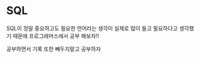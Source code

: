 # SQL

SQL이 정말 중요하고도 필요한 언어라는 생각이 실제로 많이 들고 필요하다고 생각했기 때문에 프로그래머스에서 공부 해보자!! 

공부하면서 기록 또한 빼두지말고 공부하자



